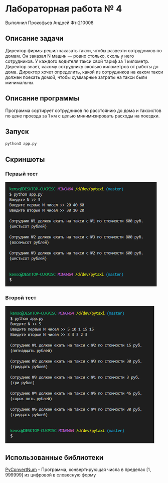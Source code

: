 # Лабораторная работа № 4
Выполнил Прокофьев Андрей Фт-210008

## Описание задачи
Директор фирмы решил заказать такси, чтобы развезти сотрудников по домам. Он заказал N машин — ровно столько, сколь у него сотрудников. У каждого водителя такси свой тариф за 1 километр. Директор знает, какому сотруднику сколько километров от работы до дома. Директор хочет определить, какой из сотрудников на каком такси должен поехать домой, чтобы суммарные затраты на такси были минимальны.  

## Описание программы
Программа сортирует сотрудников по расстоянию до дома и таксистов по цене проезда за 1 км с целью минимизировать расходы на поездки.

## Запуск
```bash
python3 app.py
```

## Скриншоты
### Первый тест
![Первый тест](./img/test1.png)

### Второй тест
![Второй тест](./img/test2.png)


## Использованные библиотеки
[PyConvertNum](https://github.com/kensoidev/pyconvertnum) - Программа, конвертирующая числа в пределах [1, 999999] из цифровой в словесную форму